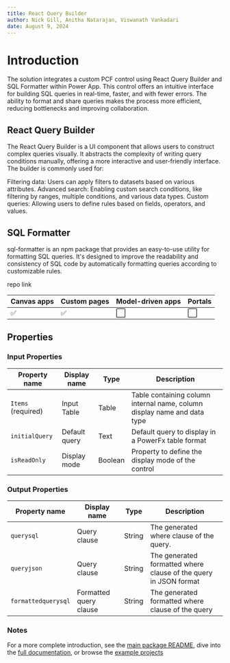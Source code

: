 ```yaml
---
title: React Query Builder
author: Nick Gill, Anitha Natarajan, Viswanath Vankadari
date: August 9, 2024
---
```


# Introduction

The solution integrates a custom PCF control using React Query Builder and SQL Formatter within Power App. This control offers an intuitive interface for building SQL queries in real-time, faster, and with fewer errors. The ability to format and share queries makes the process more efficient, reducing bottlenecks and improving collaboration.

## React Query Builder

The React Query Builder is a UI component that allows users to construct complex queries visually. It abstracts the complexity of writing query conditions manually, offering a more interactive and user-friendly interface. The builder is commonly used for:

Filtering data: Users can apply filters to datasets based on various attributes.
Advanced search: Enabling custom search conditions, like filtering by ranges, multiple conditions, and various data types.
Custom queries: Allowing users to define rules based on fields, operators, and values.

## SQL Formatter

sql-formatter is an npm package that provides an easy-to-use utility for formatting SQL queries. It's designed to improve the readability and consistency of SQL code by automatically formatting queries according to customizable rules. 

repo link

| Canvas apps | Custom pages | Model-driven apps | Portals |
| ----------- | ------------ | ----------------- | ------- |
| ✅           | ✅            | ⬜                 | ⬜       |

## Properties

### Input Properties

| Property name | Display name | Type  | Description |
| -------- | ----------- | -------------- | ---------- |
| `Items` (required) | Input Table | Table | Table containing column internal name, column display name and data type |
| `initialQuery` | Default query | Text | Default query to display in a PowerFx table format |
| `isReadOnly` | Display mode | Boolean | Property to define the display mode of the control |

### Output Properties

| Property name | Display name | Type | Description |
| -------- | ----------- | -------------- | ---------- |
| `querysql` | Query clause | String | The generated where clause of the query. |
| `queryjson` | Query clause | String | The generated formatted where clause of the query in JSON format |
| `formattedquerysql` | Formatted query clause | String | The generated formatted where clause of the query |

### Notes

For a more complete introduction, see the [main package README](packages/react-querybuilder/README.md), dive into the [full documentation](https://react-querybuilder.js.org/docs/intro), or browse the [example projects](./examples/)
